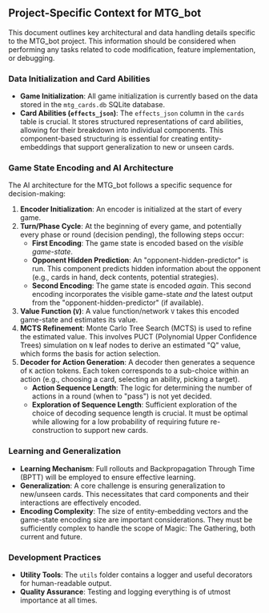 ## Project-Specific Context for MTG_bot

This document outlines key architectural and data handling details specific to the MTG_bot project. This information should be considered when performing any tasks related to code modification, feature implementation, or debugging.

### Data Initialization and Card Abilities

*   **Game Initialization**: All game initialization is currently based on the data stored in the `mtg_cards.db` SQLite database.
*   **Card Abilities (`effects_json`)**: The `effects_json` column in the `cards` table is crucial. It stores structured representations of card abilities, allowing for their breakdown into individual components. This component-based structuring is essential for creating entity-embeddings that support generalization to new or unseen cards.

### Game State Encoding and AI Architecture

The AI architecture for the MTG_bot follows a specific sequence for decision-making:

1.  **Encoder Initialization**: An encoder is initialized at the start of every game.
2.  **Turn/Phase Cycle**: At the beginning of every game, and potentially every phase or round (decision pending), the following steps occur:
    *   **First Encoding**: The game state is encoded based on the *visible game-state*.
    *   **Opponent Hidden Prediction**: An "opponent-hidden-predictor" is run. This component predicts hidden information about the opponent (e.g., cards in hand, deck contents, potential strategies).
    *   **Second Encoding**: The game state is encoded *again*. This second encoding incorporates the visible game-state *and* the latest output from the "opponent-hidden-predictor" (if available).
3.  **Value Function (`V`)**: A value function/network `V` takes this encoded game-state and estimates its value.
4.  **MCTS Refinement**: Monte Carlo Tree Search (MCTS) is used to refine the estimated value. This involves PUCT (Polynomial Upper Confidence Trees) simulation on `N` leaf nodes to derive an estimated "Q" value, which forms the basis for action selection.
5.  **Decoder for Action Generation**: A decoder then generates a sequence of `K` action tokens. Each token corresponds to a sub-choice within an action (e.g., choosing a card, selecting an ability, picking a target).
    *   **Action Sequence Length**: The logic for determining the number of actions in a round (when to "pass") is not yet decided.
    *   **Exploration of Sequence Length**: Sufficient exploration of the choice of decoding sequence length is crucial. It must be optimal while allowing for a low probability of requiring future re-construction to support new cards.

### Learning and Generalization

*   **Learning Mechanism**: Full rollouts and Backpropagation Through Time (BPTT) will be employed to ensure effective learning.
*   **Generalization**: A core challenge is ensuring generalization to new/unseen cards. This necessitates that card components and their interactions are effectively encoded.
*   **Encoding Complexity**: The size of entity-embedding vectors and the game-state encoding size are important considerations. They must be sufficiently complex to handle the scope of Magic: The Gathering, both current and future.

### Development Practices

*   **Utility Tools**: The `utils` folder contains a logger and useful decorators for human-readable output.
*   **Quality Assurance**: Testing and logging everything is of utmost importance at all times.
